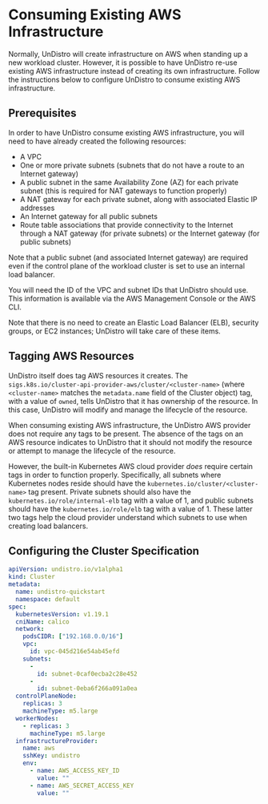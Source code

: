 # Consuming Existing AWS Infrastructure

Normally, UnDistro will create infrastructure on AWS when standing up a new workload cluster. However, it is possible to have UnDistro re-use existing AWS infrastructure instead of creating its own infrastructure. Follow the instructions below to configure UnDistro to consume existing AWS infrastructure.

## Prerequisites

In order to have UnDistro consume existing AWS infrastructure, you will need to have already created the following resources:

* A VPC
* One or more private subnets (subnets that do not have a route to an Internet gateway)
* A public subnet in the same Availability Zone (AZ) for each private subnet (this is required for NAT gateways to function properly)
* A NAT gateway for each private subnet, along with associated Elastic IP addresses
* An Internet gateway for all public subnets
* Route table associations that provide connectivity to the Internet through a NAT gateway (for private subnets) or the Internet gateway (for public subnets)

Note that a public subnet (and associated Internet gateway) are required even if the control plane of the workload cluster is set to use an internal load balancer.

You will need the ID of the VPC and subnet IDs that UnDistro should use. This information is available via the AWS Management Console or the AWS CLI.

Note that there is no need to create an Elastic Load Balancer (ELB), security groups, or EC2 instances; UnDistro will take care of these items.

## Tagging AWS Resources

UnDistro itself does tag AWS resources it creates. The `sigs.k8s.io/cluster-api-provider-aws/cluster/<cluster-name>` (where `<cluster-name>` matches the `metadata.name` field of the Cluster object) tag, with a value of `owned`, tells UnDistro that it has ownership of the resource. In this case, UnDistro will modify and manage the lifecycle of the resource.

When consuming existing AWS infrastructure, the UnDistro AWS provider does not require any tags to be present. The absence of the tags on an AWS resource indicates to UnDistro that it should not modify the resource or attempt to manage the lifecycle of the resource.

However, the built-in Kubernetes AWS cloud provider _does_ require certain tags in order to function properly. Specifically, all subnets where Kubernetes nodes reside should have the `kubernetes.io/cluster/<cluster-name>` tag present. Private subnets should also have the `kubernetes.io/role/internal-elb` tag with a value of 1, and public subnets should have the `kubernetes.io/role/elb` tag with a value of 1. These latter two tags help the cloud provider understand which subnets to use when creating load balancers.

## Configuring the Cluster Specification

```yaml
apiVersion: undistro.io/v1alpha1
kind: Cluster
metadata:
  name: undistro-quickstart
  namespace: default
spec:
  kubernetesVersion: v1.19.1
  cniName: calico
  network:
    podsCIDR: ["192.168.0.0/16"]
    vpc:
      id: vpc-045d216e54ab45efd
    subnets:
      -
        id: subnet-0caf0ecba2c28e452
      - 
        id: subnet-0eba6f266a091a0ea
  controlPlaneNode:
    replicas: 3
    machineType: m5.large
  workerNodes:
    - replicas: 3
      machineType: m5.large
  infrastructureProvider:
    name: aws
    sshKey: undistro
    env:
      - name: AWS_ACCESS_KEY_ID
        value: ""
      - name: AWS_SECRET_ACCESS_KEY
        value: ""
```